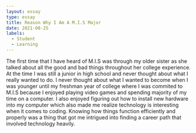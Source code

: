```yaml
---
layout: essay
type: essay
title: Reason Why I Am A M.I.S Major
date: 2021-08-25
labels:
  - Student
  - Learning
---
```


The first time that I have heard of M.I.S was through my older sister as she talked about all the good and bad things throughout her college experience. At the time I was still a junior in high school and never thought about what I really wanted to do. I never thought about what I wanted to become when I was younger until my freshman year of college where I was commited to M.I.S because I enjoyed playing video games and spending majority of my time on a computer. I also enjoyed figuring out how to install new hardware into my computer which also made me realize technology is interesting when it comes to coding. Knowing how things function efficiently and properly was a thing that got me intrigued into finding a career path that involved technology heavily.
